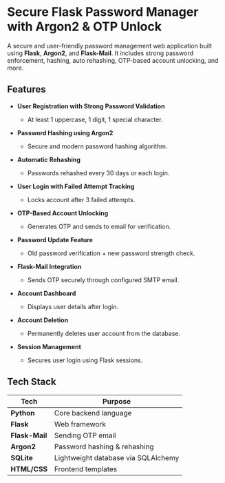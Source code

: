 #  Secure Flask Password Manager with Argon2 & OTP Unlock

A secure and user-friendly password management web application built using **Flask**, **Argon2**, and **Flask-Mail**. It includes strong password enforcement, hashing, auto rehashing, OTP-based account unlocking, and more.



##  Features

-  **User Registration with Strong Password Validation**
   - At least 1 uppercase, 1 digit, 1 special character.
  
-  **Password Hashing using Argon2**
   - Secure and modern password hashing algorithm.
  
-  **Automatic Rehashing**
   - Passwords rehashed every 30 days or each login.
  
-  **User Login with Failed Attempt Tracking**
   - Locks account after 3 failed attempts.

-  **OTP-Based Account Unlocking**
   - Generates OTP and sends to email for verification.

-  **Password Update Feature**
   - Old password verification + new password strength check.

-  **Flask-Mail Integration**
   - Sends OTP securely through configured SMTP email.

-  **Account Dashboard**
   - Displays user details after login.

-  **Account Deletion**
   - Permanently deletes user account from the database.

-  **Session Management**
   - Secures user login using Flask sessions.



##  Tech Stack

| Tech          | Purpose                             |
|---------------|-------------------------------------|
| **Python**    | Core backend language               |
| **Flask**     | Web framework                       |
| **Flask-Mail**| Sending OTP email                   |
| **Argon2**    | Password hashing & rehashing        |
| **SQLite**    | Lightweight database via SQLAlchemy |
| **HTML/CSS**  | Frontend templates                  |
